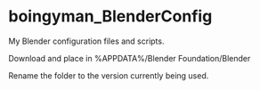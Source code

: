 # boingyman_BlenderConfig
My Blender configuration files and scripts.

Download and place in %APPDATA%/Blender Foundation/Blender

Rename the folder to the version currently being used.
